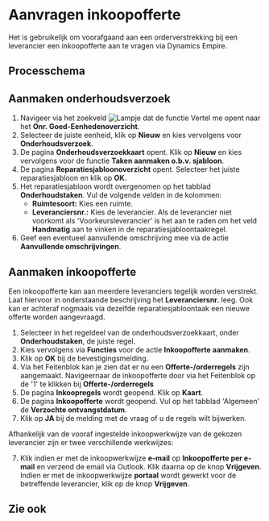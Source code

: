 # Aanvragen inkoopofferte

Het is gebruikelijk om voorafgaand aan een orderverstrekking bij een leverancier een inkoopofferte aan te vragen via Dynamics Empire. 

## Processchema

## Aanmaken onderhoudsverzoek

1. Navigeer via het zoekveld ![Lampje dat de functie Vertel me opent](https://docs.microsoft.com/nl-NL/dynamics365/business-central/media/ui-search/search_small.png "Vertel me wat u wilt doen") naar het **Onr. Goed-Eenhedenoverzicht**.
2. Selecteer de juiste eenheid, klik op **Nieuw** en kies vervolgens voor  **Onderhoudsverzoek**.
3. De pagina **Onderhoudsverzoekkaart** opent. Klik op **Nieuw** en kies vervolgens voor de functie **Taken aanmaken o.b.v. sjabloon**.
4. De pagina **Reparatiesjabloonoverzicht** opent. Selecteer het juiste reparatiesjabloon en klik op **OK**. 
6. Het reparatiesjabloon wordt overgenomen op het tabblad **Onderhoudstaken**. Vul de volgende velden in de kolommen:
	* **Ruimtesoort:** Kies een ruimte.
	* **Leveranciersnr.:** Kies de leverancier. Als de leverancier niet voorkomt als 'Voorkeursleverancier' is het aan te raden om het veld **Handmatig** aan te vinken in de reparatiesjabloontaakregel. 
7. Geef een eventueel aanvullende omschrijving mee via de actie **Aanvullende omschrijvingen**.

## Aanmaken inkoopofferte

Een inkoopofferte kan aan meerdere leveranciers tegelijk worden verstrekt. Laat hiervoor in onderstaande beschrijving het **Leveranciersnr.** leeg. Ook kan er achteraf nogmaals via dezelfde reparatiesjabloontaak een nieuwe offerte worden aangevraagd. 

 1. Selecteer in het regeldeel van de onderhoudsverzoekkaart, onder **Onderhoudstaken**, de juiste regel.
 2. Kies vervolgens via **Functies** voor de actie **Inkoopofferte aanmaken**.
 3. Klik op **OK** bij de bevestigingsmelding.
 4. Via het Feitenblok kan je zien dat er nu een **Offerte-/orderregels** zijn aangemaakt. Navigeernaar de inkoopofferte door via het Feitenblok op de '1' te klikken bij **Offerte-/orderregels**
 5. De pagina **Inkoopregels** wordt geopend. Klik op **Kaart**. 
 6. De pagina **Inkoopofferte** wordt geopend. Vul op het tabblad 'Algemeen' de **Verzochte ontvangstdatum**. 
 7. Klik op **JA** bij de melding met de vraag of u de regels wilt bijwerken. 

Afhankelijk van de vooraf ingestelde inkoopwerkwijze van de gekozen leverancier zijn er twee verschillende werkwijzes:

 7. Klik indien er met de inkoopwerkwijze **e-mail** op **Inkoopofferte per e-mail** en verzend de email via Outlook. Klik daarna op de knop **Vrijgeven**. Indien er met de inkoopwerkwijze **portaal** wordt gewerkt voor de betreffende leverancier, klik op  de knop **Vrijgeven**.

## Zie ook


<!--stackedit_data:
eyJoaXN0b3J5IjpbMTc1OTAzMTE5NywtMzY0NTU1NDM2LDE5OD
M3NTk1MjksLTIxMDk4MTI2MDAsLTEzMjkyMzA4OTYsMTc2Nzg0
OTQ4NiwxNTcwMDQ2MzQ0LC0xMDEwMTAyNzAwLDEzMDY5MDA0MT
MsMTUxMTYyMjQ4OV19
-->
